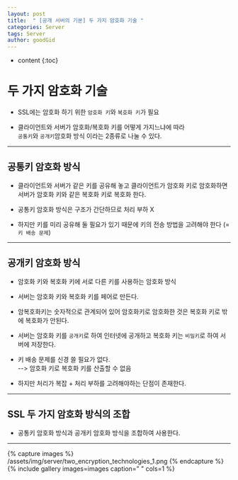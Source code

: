 ```yaml
---
layout: post
title:  " [공개 서버의 기본] 두 가지 암호화 기술 "
categories: Server
tags: Server
author: goodGid
---
```

* content
{:toc}


# 두 가지 암호화 기술

* SSL에는 암호화 하기 위한 `암호화 키`와 `복호화 키`가 필요

* 클라이언트와 서버가 암호화/복호화 키를 어떻게 가지느냐에 따라 <br> `공통키`와 `공개키`암호화 방식 이라는 2종류로 나눌 수 있다.

---

## 공통키 암호화 방식

* 클라이언트와 서버가 같은 키를 공유해 놓고 클라이언트가 암호화 키로 암호화하면 <br> 서버가 암호화 키와 같은 복호화 키로 복호화 한다.

* 공통키 암호화 방식은 구조가 간단하므로 처리 부하 X

* 하지만 키를 미리 공유해 둘 필요가 있기 때문에 키의 전송 방법을 고려해야 한다 (= `키 배송 문제`)

---

## 공개키 암호화 방식

* 암호화 키와 복호화 키에 서로 다른 키를 사용하는 암호화 방식

* 서버는 암호화 키와 복호화 키를 페어로 만든다.

* 암복호화키는 숫자적으로 관계되어 있어 암호화키로 암호화한 것은 복호화 키로 밖에 복호화가 안된다.

* 서버는 암호화 키를 `공개키`로 하여 인터넷에 공개하고 복호화 키는 `비밀키`로 하여 서버에 저장한다.

* 키 배송 문제를 신경 쓸 필요가 없다. <br> --> 암호화 키로 복호화 키를 산출할 수 없음

* 하지만 처리가 복잡 + 처리 부하를 고려해야하는 단점이 존재한다.

---

## SSL 두 가지 암호화 방식의 조합

* 공통키 암호화 방식과 공개키 암호화 방식을 조합하여 사용한다.


---

{% capture images %}
    /assets/img/server/two_encryption_technologies_1.png
{% endcapture %}
{% include gallery images=images caption=" " cols=1 %}

